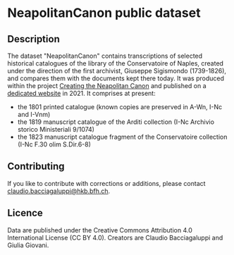 # NeapolitanCanon public dataset
## Description
The dataset "NeapolitanCanon" contains transcriptions of selected historical catalogues of the library of the Conservatoire of Naples, created under the direction of the first archivist, Giuseppe Sigismondo (1739-1826), and compares them with the documents kept there today. 
It was produced within the project [Creating the Neapolitan Canon](https://www.hkb-interpretation.ch/projekte/creating-the-neapolitan-canon) and published on a [dedicated website](https://neapolitancanon.hkb.bfh.ch/) in 2021.
It comprises at present:
- the 1801 printed catalogue (known copies are preserved in A-Wn, I-Nc and I-Vnm)
- the 1819 manuscript catalogue of the Arditi collection (I-Nc Archivio storico Ministeriali 9/1074)
- the 1823 manuscript catalogue fragment of the Conservatoire collection (I-Nc F.30 olim S.Dir.6-8)
## Contributing
If you like to contribute with corrections or additions, please contact <claudio.bacciagaluppi@hkb.bfh.ch>.
## Licence
Data are published under the Creative Commons Attribution 4.0 International License (CC BY 4.0). Creators are Claudio Bacciagaluppi and Giulia Giovani.
